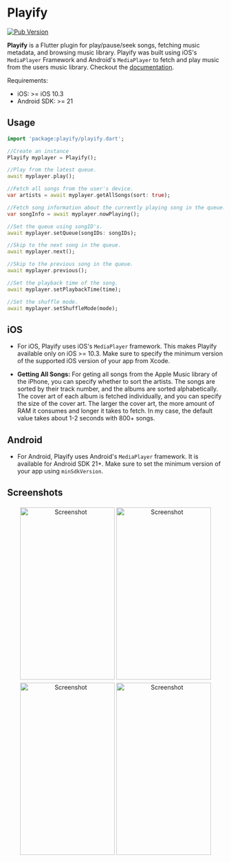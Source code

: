 # Playify

<a href="https://pub.dev/packages/playify">
  <img src="https://img.shields.io/pub/v/playify.svg?style=flat-square&label=Pub" alt="Pub Version">
</a>

<b>Playify</b> is a Flutter plugin for play/pause/seek songs, fetching music metadata, and browsing music library. Playify was built using iOS's `MediaPlayer` Framework and Android's `MediaPlayer` to fetch and play music from the users music library. Checkout the [documentation](https://pub.dev/documentation/playify/).

Requirements:

- iOS: >= iOS 10.3
- Android SDK: >= 21

## Usage

```dart
import 'package:playify/playify.dart';

//Create an instance
Playify myplayer = Playify();

//Play from the latest queue.
await myplayer.play();

//Fetch all songs from the user's device.
var artists = await myplayer.getAllSongs(sort: true);

//Fetch song information about the currently playing song in the queue.
var songInfo = await myplayer.nowPlaying();

//Set the queue using songID's.
await myplayer.setQueue(songIDs: songIDs);

//Skip to the next song in the queue.
await myplayer.next();

//Skip to the previous song in the queue.
await myplayer.previous();

//Set the playback time of the song.
await myplayer.setPlaybackTime(time);

//Set the shuffle mode.
await myplayer.setShuffleMode(mode);
```

## iOS

- For iOS, Playify uses iOS's `MediaPlayer` framework. This makes Playify available only on iOS >= 10.3. Make sure to specify the minimum version of the supported iOS version of your app from Xcode.

- <b>Getting All Songs:</b> For geting all songs from the Apple Music library of the iPhone, you can specify whether to sort the artists. The songs are sorted by their track number, and the albums are sorted alphabetically. The cover art of each album is fetched individually, and you can specify the size of the cover art. The larger the cover art, the more amount of RAM it consumes and longer it takes to fetch. In my case, the default value takes about 1-2 seconds with 800+ songs.

## Android

- For Android, Playify uses Android's `MediaPlayer` framework. It is available for Android SDK 21+. Make sure to set the minimum version of your app using `minSdkVersion`.

## Screenshots

<p align="center">
    <img alt="Screenshot" style="margin-top: 4px;" alt="Screenshot" src="https://raw.githubusercontent.com/iberatkaya/playify/master/example/screenshots/1.png" width="220" height="400">
    <img alt="Screenshot" style="margin-top: 4px;" alt="Screenshot" src="https://raw.githubusercontent.com/iberatkaya/playify/master/example/screenshots/2.png" width="220" height="400">
    <img alt="Screenshot" style="margin-top: 4px;" alt="Screenshot" src="https://raw.githubusercontent.com/iberatkaya/playify/master/example/screenshots/3.png" width="220" height="400">
	<img alt="Screenshot" style="margin-top: 4px;" alt="Screenshot" src="https://raw.githubusercontent.com/iberatkaya/playify/master/example/screenshots/4.png" width="220" height="400">
</p>
